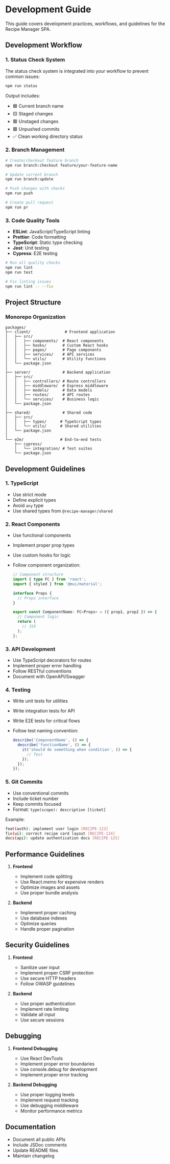 # Development Guide

This guide covers development practices, workflows, and guidelines for the Recipe Manager SPA.

## Development Workflow

### 1. Status Check System

The status check system is integrated into your workflow to prevent common issues:

```bash
npm run status
```

Output includes:

- 🟦 Current branch name
- 🟨 Staged changes
- 🟥 Unstaged changes
- 🟪 Unpushed commits
- ✅ Clean working directory status

### 2. Branch Management

```bash
# Create/checkout feature branch
npm run branch:checkout feature/your-feature-name

# Update current branch
npm run branch:update

# Push changes with checks
npm run push

# Create pull request
npm run pr
```

### 3. Code Quality Tools

- **ESLint**: JavaScript/TypeScript linting
- **Prettier**: Code formatting
- **TypeScript**: Static type checking
- **Jest**: Unit testing
- **Cypress**: E2E testing

```bash
# Run all quality checks
npm run lint
npm run test

# Fix linting issues
npm run lint -- --fix
```

## Project Structure

### Monorepo Organization

```plaintext
packages/
├── client/               # Frontend application
│   ├── src/
│   │   ├── components/  # React components
│   │   ├── hooks/       # Custom React hooks
│   │   ├── pages/       # Page components
│   │   ├── services/    # API services
│   │   └── utils/       # Utility functions
│   └── package.json
│
├── server/              # Backend application
│   ├── src/
│   │   ├── controllers/ # Route controllers
│   │   ├── middleware/  # Express middleware
│   │   ├── models/      # Data models
│   │   ├── routes/      # API routes
│   │   └── services/    # Business logic
│   └── package.json
│
├── shared/              # Shared code
│   ├── src/
│   │   ├── types/      # TypeScript types
│   │   └── utils/      # Shared utilities
│   └── package.json
│
└── e2e/                # End-to-end tests
    ├── cypress/
    │   └── integration/ # Test suites
    └── package.json
```

## Development Guidelines

### 1. TypeScript

- Use strict mode
- Define explicit types
- Avoid `any` type
- Use shared types from `@recipe-manager/shared`

### 2. React Components

- Use functional components
- Implement proper prop types
- Use custom hooks for logic
- Follow component organization:

  ```typescript
  // Component structure
  import { type FC } from 'react';
  import { styled } from '@mui/material';
  
  interface Props {
    // Props interface
  }
  
  export const ComponentName: FC<Props> = ({ prop1, prop2 }) => {
    // Component logic
    return (
      // JSX
    );
  };
  ```

### 3. API Development

- Use TypeScript decorators for routes
- Implement proper error handling
- Follow RESTful conventions
- Document with OpenAPI/Swagger

### 4. Testing

- Write unit tests for utilities
- Write integration tests for API
- Write E2E tests for critical flows
- Follow test naming convention:

  ```typescript
  describe('ComponentName', () => {
    describe('functionName', () => {
      it('should do something when condition', () => {
        // Test
      });
    });
  });
  ```

### 5. Git Commits

- Use conventional commits
- Include ticket number
- Keep commits focused
- Format: `type(scope): description [ticket]`

Example:

```bash
feat(auth): implement user login [RECIPE-123]
fix(ui): correct recipe card layout [RECIPE-124]
docs(api): update authentication docs [RECIPE-125]
```

## Performance Guidelines

1. **Frontend**
   - Implement code splitting
   - Use React.memo for expensive renders
   - Optimize images and assets
   - Use proper bundle analysis

2. **Backend**
   - Implement proper caching
   - Use database indexes
   - Optimize queries
   - Handle proper pagination

## Security Guidelines

1. **Frontend**
   - Sanitize user input
   - Implement proper CSRF protection
   - Use secure HTTP headers
   - Follow OWASP guidelines

2. **Backend**
   - Use proper authentication
   - Implement rate limiting
   - Validate all input
   - Use secure sessions

## Debugging

1. **Frontend Debugging**
   - Use React DevTools
   - Implement proper error boundaries
   - Use console.debug for development
   - Implement proper error tracking

2. **Backend Debugging**
   - Use proper logging levels
   - Implement request tracking
   - Use debugging middleware
   - Monitor performance metrics

## Documentation

- Document all public APIs
- Include JSDoc comments
- Update README files
- Maintain changelog

